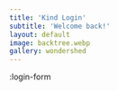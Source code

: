 ```yaml
---
title: 'Kind Login'
subtitle: 'Welcome back!'
layout: default
image: backtree.webp
gallery: wondershed
---
```


:login-form
